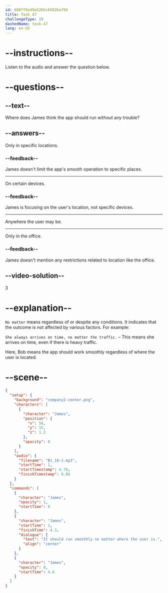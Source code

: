 ```yaml
---
id: 6807f0a49a52b5c6502ba704
title: Task 47
challengeType: 19
dashedName: task-47
lang: en-US
---
```


<!-- (Audio) James: It should run smoothly, no matter where the user is. -->

# --instructions--

Listen to the audio and answer the question below.

# --questions--

## --text--

Where does James think the app should run without any trouble?

## --answers--

Only in specific locations.

### --feedback--

James doesn't limit the app's smooth operation to specific places.

---

On certain devices.

### --feedback--

James is focusing on the user's location, not specific devices.

---

Anywhere the user may be.

---

Only in the office.

### --feedback--

James doesn't mention any restrictions related to location like the office.

## --video-solution--

3

# --explanation--

`No matter` means regardless of or despite any conditions. It indicates that the outcome is not affected by various factors. For example:

`She always arrives on time, no matter the traffic.` – This means she arrives on time, even if there is heavy traffic.

Here, Bob means the app should work smoothly regardless of where the user is located.

# --scene--

```json
{
  "setup": {
    "background": "company2-center.png",
    "characters": [
      {
        "character": "James",
        "position": {
          "x": 50,
          "y": 15,
          "z": 1.2
        },
        "opacity": 0
      }
    ],
    "audio": {
      "filename": "B1_18-2.mp3",
      "startTime": 1,
      "startTimestamp": 4.76,
      "finishTimestamp": 8.06
    }
  },
  "commands": [
    {
      "character": "James",
      "opacity": 1,
      "startTime": 0
    },
    {
      "character": "James",
      "startTime": 1,
      "finishTime": 4.3,
      "dialogue": {
        "text": "It should run smoothly no matter where the user is.",
        "align": "center"
      }
    },
    {
      "character": "James",
      "opacity": 0,
      "startTime": 4.8
    }
  ]
}
```
